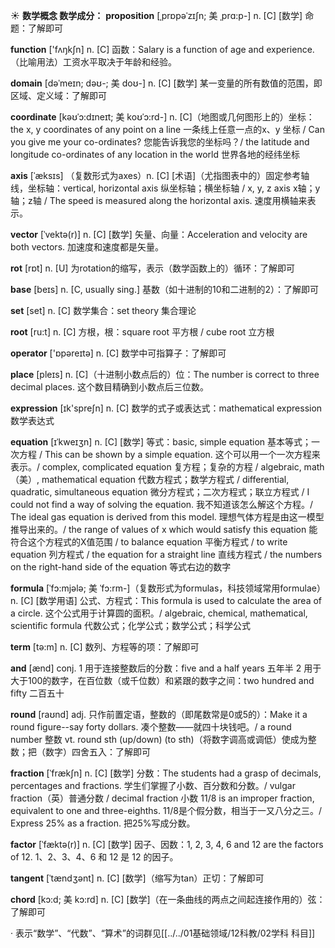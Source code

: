 ☀ <span class="category">**数学概念 数学成分：**</span>
<span class="vocabulary">**proposition**</span> [ˌprɒpəˈzɪʃn; 美 ˌprɑ:p-]
<span class="definition">n. [C] [数学] 命题：</span>了解即可

<span class="vocabulary">**function**</span> ['fʌŋkʃn] 
<span class="definition">n. [C] 函数：</span>Salary is a function of age and experience.（比喻用法）工资水平取决于年龄和经验。
           
<span class="vocabulary">**domain**</span> [dəˈmeɪn; dəʊ-; 美 doʊ-]
<span class="definition">n. [C] [数学] 某一变量的所有数值的范围，即区域、定义域：</span>了解即可           

<span class="vocabulary">**coordinate**</span> [kəʊˈɔ:dɪneɪt; 美 koʊˈɔ:rd-]
<span class="definition">n. [C]（地图或几何图形上的）坐标：</span>the x, y coordinates of any point on a line 一条线上任意一点的x、y 坐标 / Can you give me your co-ordinates? 您能告诉我您的坐标吗？/ the latitude and longitude co-ordinates of any location in the world 世界各地的经纬坐标          
          
<span class="vocabulary">**axis**</span> [ˈæksɪs]
（复数形式为axes）<span class="definition">n. [C] [术语]（尤指图表中的）固定参考轴线，坐标轴：</span>vertical, horizontal axis 纵坐标轴；横坐标轴 / x, y, z axis x轴；y轴；z轴 / The speed is measured along the horizontal axis. 速度用横轴来表示。
 
<span class="vocabulary">**vector**</span> [ˈvektə(r)]
<span class="definition">n. [C] [数学] 矢量、向量：</span>Acceleration and velocity are both vectors. 加速度和速度都是矢量。

<span class="vocabulary">**rot**</span> [rɒt] 
<span class="definition">n. [U] 为rotation的缩写，表示（数学函数上的）循环：</span>了解即可

<span class="vocabulary">**base**</span> [beɪs] 
<span class="definition">n. [C, usually sing.] 基数（如十进制的10和二进制的2）：</span>了解即可

<span class="vocabulary">**set**</span> [set] 
<span class="definition">n. [C] 数学集合：</span>set theory 集合理论

<span class="vocabulary">**root**</span> [ru:t] 
<span class="definition">n. [C] 方根，根：</span>square root 平方根 / cube root 立方根

<span class="vocabulary">**operator**</span> ['ɒpəreɪtə] 
<span class="definition">n. [C] 数学中可指算子：</span>了解即可

<span class="vocabulary">**place**</span> [pleɪs] 
<span class="definition">n. [C]（十进制小数点后的）位：</span>The number is correct to three decimal places. 这个数目精确到小数点后三位数。

<span class="vocabulary">**expression**</span> [ɪk'spreʃn] 
<span class="definition">n. [C] 数学的式子或表达式：</span>mathematical expression 数学表达式
               
<span class="vocabulary">**equation**</span> [ɪˈkweɪʒn]
<span class="definition">n. [C] [数学] 等式：</span>basic, simple equation 基本等式；一次方程 / This can be shown by a simple equation. 这个可以用一个一次方程来表示。/ complex, complicated equation 复方程；复杂的方程 / algebraic, math（美）, mathematical equation 代数方程式；数学方程式 / differential, quadratic, simultaneous equation 微分方程式；二次方程式；联立方程式 / I could not find a way of solving the equation. 我不知道该怎么解这个方程。/ The ideal gas equation is derived from this model. 理想气体方程是由这一模型推导出来的。/ the range of values of x which would satisfy this equation 能符合这个方程式的X值范围 / to balance equation 平衡方程式 / to write equation 列方程式 / the equation for a straight line 直线方程式 / the numbers on the right-hand side of the equation 等式右边的数字

<span class="vocabulary">**formula**</span> [ˈfɔ:mjələ; 美 ˈfɔ:rm-]（复数形式为formulas，科技领域常用formulae）
<span class="definition">n. [C] [数学用语] 公式、方程式：</span>This formula is used to calculate the area of a circle. 这个公式用于计算圆的面积。/ algebraic, chemical, mathematical, scientific formula 代数公式；化学公式；数学公式；科学公式

<span class="vocabulary">**term**</span> [tə:m] 
<span class="definition">n. [C] 数列、方程等的项：</span>了解即可

<span class="vocabulary">**and**</span> [ænd] 
<span class="definition">conj. 1 用于连接整数后的分数：</span>five and a half years 五年半 <span class="definition">2 用于大于100的数字，在百位数（或千位数）和紧跟的数字之间：</span>two hundred and fifty 二百五十

<span class="vocabulary">**round**</span> [raʊnd] 
<span class="definition">adj. 只作前置定语，整数的（即尾数常是0或5的）：</span>Make it a round figure--say forty dollars. 凑个整数——就四十块钱吧。/ a round number 整数 <span class="definition">vt. round sth (up/down) (to sth)（将数字调高或调低）使成为整数；把（数字）四舍五入：</span>了解即可
               
<span class="vocabulary">**fraction**</span> [ˈfrækʃn]
<span class="definition">n. [C] [数学] 分数：</span>The students had a grasp of decimals, percentages and fractions. 学生们掌握了小数、百分数和分数。/ vulgar fraction（英）普通分数 / decimal fraction 小数 11/8 is an improper fraction, equivalent to one and three-eighths. 11/8是个假分数，相当于一又八分之三。/ Express 25% as a fraction. 把25%写成分数。       
           
<span class="vocabulary">**factor**</span> [ˈfæktə(r)]
<span class="definition">n. [C] [数学] 因子、因数：</span>1, 2, 3, 4, 6 and 12 are the factors of 12. 1、2、3、4、6 和 12 是 12 的因子。

<span class="vocabulary">**tangent**</span> [ˈtændʒənt]
<span class="definition">n. [C] [数学]（缩写为tan）正切：</span>了解即可
           
<span class="vocabulary">**chord**</span> [kɔ:d; 美 kɔ:rd]
<span class="definition">n. [C] [数学]（在一条曲线的两点之间起连接作用的）弦：</span>了解即可

· 表示“数学”、“代数”、“算术”的词群见[[../../01基础领域/12科教/02学科 科目]]
